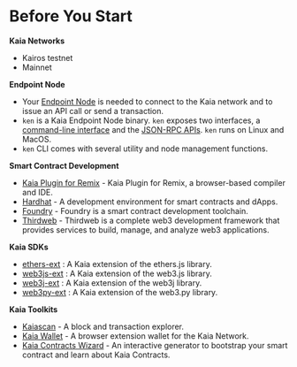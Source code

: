 # Before You Start

**Kaia Networks**

* Kairos testnet
* Mainnet

**Endpoint Node**

* Your [Endpoint Node](../../nodes/endpoint-node/endpoint-node.md) is needed to connect to the Kaia network and to issue an API call or send a transaction.
* `ken` is a Kaia Endpoint Node binary. `ken` exposes two interfaces, a [command-line interface](../../nodes/endpoint-node/ken-cli-commands.md) and the [JSON-RPC APIs](../../../references/json-rpc/klay/account-created). `ken` runs on Linux and MacOS.
* `ken` CLI comes with several utility and node management functions.

**Smart Contract Development**

* [Kaia Plugin for Remix](https://ide.kaia.io) - Kaia Plugin for Remix, a browser-based compiler and IDE.
* [Hardhat](https://hardhat.org/hardhat-runner/docs/getting-started) - A development environment for smart contracts and dApps.
* [Foundry](https://book.getfoundry.sh/) - Foundry is a smart contract development toolchain.
* [Thirdweb](https://portal.thirdweb.com/) - Thirdweb is a complete web3 development framework that provides services to build, manage, and analyze web3 applications.

**Kaia SDKs**

* [ethers-ext](../../references/sdk/ethers-ext/getting-started.md) : A Kaia extension of the ethers.js library.
* [web3js-ext](../../references/sdk/web3js-ext/getting-started.md) : A Kaia extension of the web3.js library.
* [web3j-ext](../../references/sdk/web3j-ext/getting-started.md) : A Kaia extension of the web3j library.
* [web3py-ext](../../references/sdk/web3py-ext/getting-started.md) : A Kaia extension of the web3.py library.

**Kaia Toolkits**

* [Kaiascan](https://kaiascan.io/) - A block and transaction explorer.
* [Kaia Wallet](https://www.kaiawallet.io/) - A browser extension wallet for the Kaia Network.
* [Kaia Contracts Wizard](https://wizard.kaia.io) - An interactive generator to bootstrap your smart contract and learn about Kaia Contracts.
